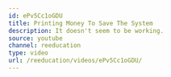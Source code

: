 ```yaml
---
id: ePv5Cc1oGDU
title: Printing Money To Save The System
description: It doesn't seem to be working.
source: youtube
channel: reeducation
type: video
url: /reeducation/videos/ePv5Cc1oGDU/
---
```

